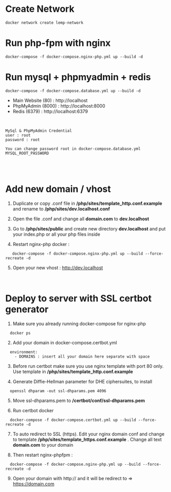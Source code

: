 # Create Network

```
docker network create lemp-network
```

# Run php-fpm with nginx

```
docker-compose -f docker-compose.nginx-php.yml up --build -d
```

# Run mysql + phpmyadmin + redis

```
docker-compose -f docker-compose.database.yml up --build -d
```

- Main Website (80) : http://localhost
- PhpMyAdmin (8000) : http://localhost:8000
- Redis (6379) : http://localhost:6379

<br>

```
MySql & PhpMyAdmin Credential
user : root
password : root

You can change password root in docker-compose.database.yml
MYSQL_ROOT_PASSWORD
```

<br>
<br>

# Add new domain / vhost

1. Duplicate or copy .conf file in **/php/sites/template_http.conf.example** and rename to **/php/sites/dev.localhost.conf**

2. Open the file .conf and change all **domain.com** to **dev.localhost**

3. Go to **/php/sites/public** and create new directory **dev.localhost** and put your index.php or all your php files inside

4. Restart nginx-php docker :
```
   docker-compose -f docker-compose.nginx-php.yml up --build --force-recreate -d
```

5. Open your new vhost : http://dev.localhost

<br>

# Deploy to server with SSL certbot generator

1. Make sure you already running docker-compose for nginx-php
```
  docker ps
```

2. Add your domain in docker-compose.certbot.yml 
```
  environment:
    - DOMAINS : insert all your domain here separate with space
```
3. Before run certbot make sure you use nginx template with port 80 only. Use template in **/php/sites/template_http.conf.example**

4. Generate Diffie-Hellman parameter for DHE ciphersuites, to install 
```
  openssl dhparam -out ssl-dhparams.pem 4096
```

5. Move ssl-dhparams.pem to **/certbot/conf/ssl-dhparams.pem**

6. Run certbot docker
```
  docker-compose -f docker-compose.certbot.yml up --build --force-recreate -d
```

7. To auto redirect to SSL (https). Edit your nginx domain conf and change to template **/php/sites/template_https.conf.example** . Change all text **domain.com** to your domain

8. Then restart nginx-phpfpm :
```
  docker-compose -f docker-compose.nginx-php.yml up --build --force-recreate -d
```

9. Open your domain with http:// and it will be redirect to => https://domain.com
